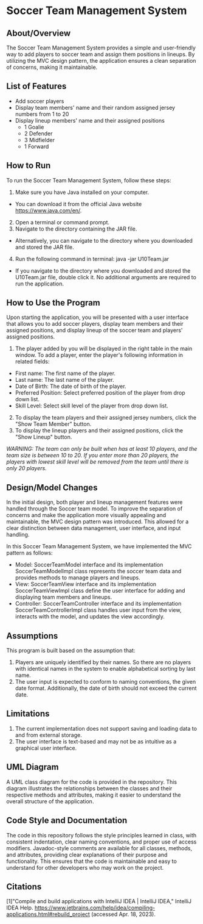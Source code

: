 # Soccer Team Management System


## About/Overview

The Soccer Team Management System provides a simple and user-friendly way to add players to soccer team and assign them positions in lineups. By utilizing the MVC design pattern, the application ensures a clean separation of concerns, making it maintainable.

## List of Features
- Add soccer players
- Display team members' name and their random assigned jersey numbers from 1 to 20
- Display lineup members' name and their assigned positions
  - 1 Goalie
  - 2 Defender
  - 3 Midfielder
  - 1 Forward

## How to Run

To run the Soccer Team Management System, follow these steps:

1. Make sure you have Java installed on your computer. 
  - You can download it from the official Java website https://www.java.com/en/.
2. Open a terminal or command prompt.
3. Navigate to the directory containing the JAR file.
  - Alternatively, you can navigate to the directory where you downloaded and stored the JAR file.
4. Run the following command in terminal: java -jar U10Team.jar
  - If you navigate to the directory where you downloaded and stored the U10Team.jar file, double click it.
No additional arguments are required to run the application.

## How to Use the Program

Upon starting the application, you will be presented with a user interface that allows you to add soccer players, display team members and their assigned positions, and display lineup of the soccer team and players' assigned positions.

1. The player added by you will be displayed in the right table in the main window. To add a player, enter the player's following information in related fields:
  - First name: The first name of the player.
  - Last name: The last name of the player.
  - Date of Birth: The date of birth of the player.
  - Preferred Position: Select preferred position of the player from drop down list.
  - Skill Level: Select skill level of the player from drop down list. 
2. To display the team players and their assigned jersey numbers, click the "Show Team Member" button.
3. To display the lineup players and their assigned positions, click the "Show Lineup" button.

*WARNING: The team can only be built when has at least 10 players, and the team size is between 10 to 20. If you enter more than 20 players, the players with lowest skill level will be removed from the team until there is only 20 players.*

## Design/Model Changes

In the initial design, both player and lineup management features were handled through the Soccer team model. To improve the separation of concerns and make the application more visually appealing and maintainable, the MVC design pattern was introduced. This allowed for a clear distinction between data management, user interface, and input handling.

In this Soccer Team Management System, we have implemented the MVC pattern as follows:
- Model: SoccerTeamModel interface and its implementation SoccerTeamModelImpl class represents the soccer team data and provides methods to manage players and lineups.
- View: SoccerTeamView interface and its implementation SoccerTeamViewImpl class define the user interface for adding and displaying team members and lineups.
- Controller: SoccerTeamController interface and its implementation SoccerTeamControllerImpl class handles user input from the view, interacts with the model, and updates the view accordingly.

## Assumptions

This program is built based on the assumption that:
1. Players are uniquely identified by their names. So there are no players with identical names in the system to enable alphabetical sorting by last name.
2. The user input is expected to conform to naming conventions, the given date format. Additionally, the date of birth should not exceed the current date.

## Limitations

1. The current implementation does not support saving and loading data to and from external storage.
2. The user interface is text-based and may not be as intuitive as a graphical user interface.

## UML Diagram

A UML class diagram for the code is provided in the repository. This diagram illustrates the relationships between the classes and their respective methods and attributes, making it easier to understand the overall structure of the application.

## Code Style and Documentation

The code in this repository follows the style principles learned in class, with consistent indentation, clear naming conventions, and proper use of access modifiers. Javadoc-style comments are available for all classes, methods, and attributes, providing clear explanations of their purpose and functionality. This ensures that the code is maintainable and easy to understand for other developers who may work on the project.

## Citations
[1]"Compile and build applications with IntelliJ IDEA | IntelliJ IDEA," IntelliJ IDEA Help. https://www.jetbrains.com/help/idea/compiling-applications.html#rebuild_project (accessed Apr. 18, 2023).
